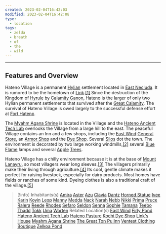```yaml
---
created: 2023-02-04T16:42:03
modified: 2023-02-04T16:42:08
type:
  - location
tags:
  - zelda
  - breath
  - of
  - the
  - wild
---
```

___

## Features and Overview
Hateno Village is a permanent [Hylian](https://zelda.fandom.com/wiki/Hylian "Hylian") settlement located in [East Necluda](https://zelda.fandom.com/wiki/East_Necluda "East Necluda"). It is rumored to be the hometown of [Link](https://zelda.fandom.com/wiki/Link "Link").[[1]](https://zelda.fandom.com/wiki/Hateno_Village?so=search#cite_note-1) Since the destruction of the Kingdom of [Hyrule](https://zelda.fandom.com/wiki/Hyrule "Hyrule") by [Calamity Ganon](https://zelda.fandom.com/wiki/Calamity_Ganon "Calamity Ganon"), Hateno is the larger of only two Hylian permanent settlements that survived after the [Great Calamity](https://zelda.fandom.com/wiki/Great_Calamity "Great Calamity"). The survival of Hateno Village is owed largely to the successful defense effort at [Fort Hateno](https://zelda.fandom.com/wiki/Fort_Hateno "Fort Hateno").

The [Myahm Agana Shrine](https://zelda.fandom.com/wiki/Myahm_Agana_Shrine "Myahm Agana Shrine") is located in the Village and the [Hateno Ancient Tech Lab](https://zelda.fandom.com/wiki/Hateno_Ancient_Tech_Lab "Hateno Ancient Tech Lab") overlooks the Village from a large hill to the east. The peaceful Village contains an Inn and a few shops, including the [East Wind](https://zelda.fandom.com/wiki/East_Wind "East Wind") [General Store](https://zelda.fandom.com/wiki/General_Store "General Store"), an [Armor Shop](https://zelda.fandom.com/wiki/Armor_Shop "Armor Shop") and the [Dye Shop](https://zelda.fandom.com/wiki/Dye_Shop "Dye Shop"). Several [Silos](https://zelda.fandom.com/wiki/Silo#Breath_of_the_Wild "Silo") dot the town. The environment is decorated by two large working windmills,[[2]](https://zelda.fandom.com/wiki/Hateno_Village?so=search#cite_note-2) several [Blue Flame](https://zelda.fandom.com/wiki/Blue_Flame "Blue Flame") lamps and several [Apple](https://zelda.fandom.com/wiki/Apple "Apple") [Trees](https://zelda.fandom.com/wiki/Tree "Tree").

Hateno Village has a chilly environment because it is at the base of [Mount Lanayru](https://zelda.fandom.com/wiki/Mount_Lanayru "Mount Lanayru"), so most villagers wear long sleeves.[[3]](https://zelda.fandom.com/wiki/Hateno_Village?so=search#cite_note-3) The villagers primarily make their living through agriculture.[[4]](https://zelda.fandom.com/wiki/Hateno_Village?so=search#cite_note-4) Its cool, gentle climate makes it perfect for raising livestock, especially for dairy products. Most homes have fields or ranches of some kind. Dyeing clothes is also a traditional craft of the village.[[5]](https://zelda.fandom.com/wiki/Hateno_Village?so=search#cite_note-5)

> [!info]
> Inhabitants(s)
> [Amira](https://zelda.fandom.com/wiki/Amira "Amira")
> [Aster](https://zelda.fandom.com/wiki/Aster#Breath_of_the_Wild "Aster")
> [Azu](https://zelda.fandom.com/wiki/Azu#Breath_of_the_Wild "Azu")
> [Clavia](https://zelda.fandom.com/wiki/Clavia "Clavia")
> [Dantz](https://zelda.fandom.com/wiki/Dantz#Breath_of_the_Wild "Dantz")
> [Horned Statue](https://zelda.fandom.com/wiki/Horned_Statue "Horned Statue")
> [Ivee](https://zelda.fandom.com/wiki/Ivee#Breath_of_the_Wild "Ivee")
> [Karin](https://zelda.fandom.com/wiki/Karin#Breath_of_the_Wild "Karin")
> [Koyin](https://zelda.fandom.com/wiki/Koyin#Breath_of_the_Wild "Koyin")
> [Leop](https://zelda.fandom.com/wiki/Leop "Leop")
> [Manny](https://zelda.fandom.com/wiki/Manny_(Breath_of_the_Wild)#Breath_of_the_Wild "Manny (Breath of the Wild)")
> [Medda](https://zelda.fandom.com/wiki/Medda#Breath_of_the_Wild "Medda")
> [Nack](https://zelda.fandom.com/wiki/Nack "Nack")
> [Narah](https://zelda.fandom.com/wiki/Narah#Breath_of_the_Wild "Narah")
> [Nebb](https://zelda.fandom.com/wiki/Nebb#Breath_of_the_Wild "Nebb")
> [Nikki](https://zelda.fandom.com/wiki/Nikki#Breath_of_the_Wild "Nikki")
> [Prima](https://zelda.fandom.com/wiki/Prima "Prima")
> [Pruce](https://zelda.fandom.com/wiki/Pruce#Breath_of_the_Wild "Pruce")
> [Ralera](https://zelda.fandom.com/wiki/Ralera#Breath_of_the_Wild "Ralera")
> [Reede](https://zelda.fandom.com/wiki/Reede#Breath_of_the_Wild "Reede")
> [Rhodes](https://zelda.fandom.com/wiki/Rhodes#Breath_of_the_Wild "Rhodes")
> [Sefaro](https://zelda.fandom.com/wiki/Sefaro#Breath_of_the_Wild "Sefaro")
> [Seldon](https://zelda.fandom.com/wiki/Seldon "Seldon")
> [Senna](https://zelda.fandom.com/wiki/Senna "Senna")
> [Sophie](https://zelda.fandom.com/wiki/Sophie "Sophie")
> [Tamana](https://zelda.fandom.com/wiki/Tamana#Breath_of_the_Wild "Tamana")
> [Teebo](https://zelda.fandom.com/wiki/Teebo "Teebo")
> [Thadd](https://zelda.fandom.com/wiki/Thadd "Thadd")
> [Tokk](https://zelda.fandom.com/wiki/Tokk#Breath_of_the_Wild "Tokk")
> [Uma](https://zelda.fandom.com/wiki/Uma#Breath_of_the_Wild "Uma")
> [Worten](https://zelda.fandom.com/wiki/Worten "Worten")
> Related Location(s)
> [East Wind](https://zelda.fandom.com/wiki/East_Wind "East Wind")
> [Firly Pond](https://zelda.fandom.com/wiki/Firly_Pond "Firly Pond")
> [Hateno Ancient Tech Lab](https://zelda.fandom.com/wiki/Hateno_Ancient_Tech_Lab "Hateno Ancient Tech Lab")
> [Hateno Pasture](https://zelda.fandom.com/wiki/Hateno_Pasture "Hateno Pasture")
> [Kochi Dye Shop](https://zelda.fandom.com/wiki/Kochi_Dye_Shop "Kochi Dye Shop")
> [Link's House](https://zelda.fandom.com/wiki/Link%27s_House "Link's House")
> [Myahm Agana Shrine](https://zelda.fandom.com/wiki/Myahm_Agana_Shrine "Myahm Agana Shrine")
> [The Great Ton Pu Inn](https://zelda.fandom.com/wiki/The_Great_Ton_Pu_Inn "The Great Ton Pu Inn")
> [Ventest Clothing Boutique](https://zelda.fandom.com/wiki/Ventest_Clothing_Boutique "Ventest Clothing Boutique")
> [Zelkoa Pond](https://zelda.fandom.com/wiki/Zelkoa_Pond "Zelkoa Pond")